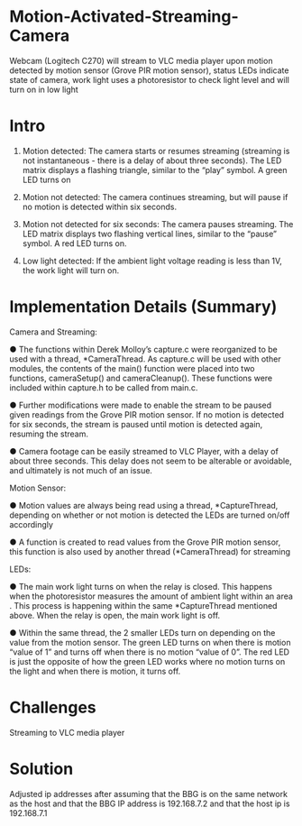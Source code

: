# Motion-Activated-Streaming-Camera
Webcam (Logitech C270) will stream to VLC media player upon motion detected by motion sensor (Grove PIR motion sensor), status LEDs indicate state of camera, work light uses a photoresistor to check light level and will turn on in low light

# Intro

1. Motion detected: The camera starts or resumes streaming (streaming is not
instantaneous - there is a delay of about three seconds). The LED matrix displays a
flashing triangle, similar to the “play” symbol. A green LED turns on

2. Motion not detected: The camera continues streaming, but will pause if no motion is
detected within six seconds.

3. Motion not detected for six seconds: The camera pauses streaming. The LED matrix
displays two flashing vertical lines, similar to the “pause” symbol. A red LED turns on.

4. Low light detected: If the ambient light voltage reading is less than 1V, the work light
will turn on.

# Implementation Details (Summary)

Camera and Streaming:

● The functions within Derek Molloy’s capture.c were reorganized to be used with a
thread, *CameraThread. As capture.c will be used with other modules, the contents of
the main() function were placed into two functions, cameraSetup() and cameraCleanup().
These functions were included within capture.h to be called from main.c.

● Further modifications were made to enable the stream to be paused given readings from
the Grove PIR motion sensor. If no motion is detected for six seconds, the stream is
paused until motion is detected again, resuming the stream.

● Camera footage can be easily streamed to VLC Player, with a delay of about three
seconds. This delay does not seem to be alterable or avoidable, and ultimately is not
much of an issue.

Motion Sensor:

● Motion values are always being read using a thread, *CaptureThread, depending on
whether or not motion is detected the LEDs are turned on/off accordingly

● A function is created to read values from the Grove PIR motion sensor, this function is
also used by another thread (*CameraThread) for streaming

LEDs:

● The main work light turns on when the relay is closed. This happens when the
photoresistor measures the amount of ambient light within an area . This process is
happening within the same *CaptureThread mentioned above. When the relay
is open, the main work light is off.

● Within the same thread, the 2 smaller LEDs turn on depending on the value from
the motion sensor. The green LED turns on when there is motion “value of 1” and
turns off when there is no motion “value of 0”. The red LED is just the opposite
of how the green LED works where no motion turns on the light and when there is
motion, it turns off.

# Challenges

Streaming to VLC media player 

# Solution

Adjusted ip addresses after assuming that the BBG is on the same network as the host and that the BBG IP address is 192.168.7.2 and that the host ip is 
192.168.7.1
